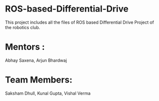 # ROS-based-Differential-Drive
This project includes all the files of ROS based Differential Drive Project of the robotics club.
# Mentors : 
Abhay Saxena, Arjun Bhardwaj
# Team Members:
Saksham Dhull, Kunal Gupta, Vishal Verma

